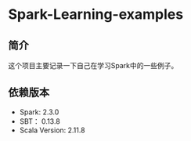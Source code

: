 # Spark-Learning-examples

## 简介

这个项目主要记录一下自己在学习Spark中的一些例子。

## 依赖版本

- Spark: 2.3.0
- SBT： 0.13.8
- Scala Version: 2.11.8
